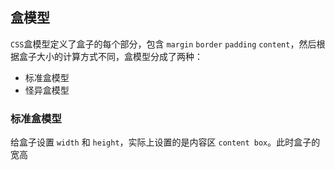 ## 盒模型

`CSS`盒模型定义了盒子的每个部分，包含 `margin` `border` `padding` `content`，然后根据盒子大小的计算方式不同，盒模型分成了两种：
+ 标准盒模型 
+ 怪异盒模型 

### 标准盒模型
给盒子设置 `width` 和 `height`，实际上设置的是内容区 `content box`。此时盒子的宽高
